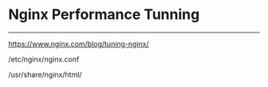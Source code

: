 # Nginx Performance Tunning
--------------------------

https://www.nginx.com/blog/tuning-nginx/


/etc/nginx/nginx.conf

/usr/share/nginx/html/
